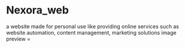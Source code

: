 # Nexora_web
a website made for personal use like providing online services such as website automation, content management, marketing solutions
image preview = 
